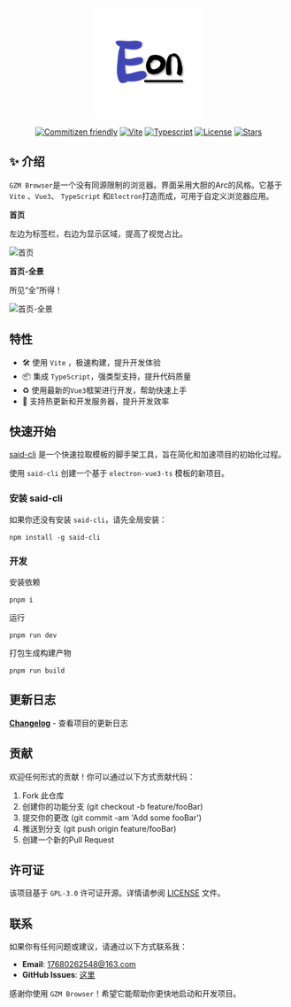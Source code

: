 <p align="center"><a href="https://github.com/guizimo/eon-browser" target="_blank" rel="said-cli"><img src="/public/logo_d.png" alt="eon-browser" style="width: 200px;" /></a></p>

<div align="center">

[![Commitizen friendly](https://img.shields.io/badge/commitizen-friendly-brightgreen.svg)](http://commitizen.github.io/cz-cli/)
[![Vite](https://img.shields.io/badge/Packing-Vite-A269FF.svg)](https://github.com/guizimo/eon-browser)
[![Typescript](https://img.shields.io/badge/Language-Typescript-3078C6.svg)](https://github.com/guizimo/eon-browser)
[![License](https://img.shields.io/github/license/guizimo/eon-browser)](https://github.com/guizimo/eon-browser/blob/master/LICENSE)
[![Stars](https://img.shields.io/github/stars/guizimo/eon-browser)](https://github.com/guizimo/eon-browser)

</div>

## ✨ 介绍

`GZM Browser`是一个没有同源限制的浏览器。界面采用大胆的Arc的风格。它基于 `Vite` 、`Vue3`、 `TypeScript` 和`Electron`打造而成，可用于自定义浏览器应用。

**首页**

左边为标签栏，右边为显示区域，提高了视觉占比。

![首页](https://guizimo.oss-cn-shanghai.aliyuncs.com/img/image-20230331155311493.png)

**首页-全景**

所见“全”所得！

![首页-全景](https://guizimo.oss-cn-shanghai.aliyuncs.com/img/image-20230331155547629.png)

## 特性

- 🛠️ 使用 `Vite` ，极速构建，提升开发体验
- 📦 集成 `TypeScript`，强类型支持，提升代码质量
- ♻️ 使用最新的`Vue3`框架进行开发，帮助快速上手
- 🔧 支持热更新和开发服务器，提升开发效率

## 快速开始

[said-cli](https://github.com/guizimo/said-cli) 是一个快速拉取模板的脚手架工具，旨在简化和加速项目的初始化过程。

使用 `said-cli` 创建一个基于 `electron-vue3-ts` 模板的新项目。

### 安装 said-cli

如果你还没有安装 `said-cli`，请先全局安装：

```
npm install -g said-cli
```

### 开发

安装依赖

```shell
pnpm i
```

运行

```shell
pnpm run dev
```

打包生成构建产物

```shell
pnpm run build
```

## 更新日志

[**Changelog**](./CHANGELOG.md) - 查看项目的更新日志

## 贡献

欢迎任何形式的贡献！你可以通过以下方式贡献代码：

1. Fork 此仓库
2. 创建你的功能分支 (git checkout -b feature/fooBar)
3. 提交你的更改 (git commit -am 'Add some fooBar')
4. 推送到分支 (git push origin feature/fooBar)
5. 创建一个新的Pull Request

## 许可证

该项目基于 `GPL-3.0` 许可证开源。详情请参阅 [LICENSE](https://github.com/guizimo/eon-browser/blob/main/LICENSE) 文件。

## 联系

如果你有任何问题或建议，请通过以下方式联系我：

- **Email**: 17680262548@163.com
- **GitHub Issues**: [这里](https://github.com/guizimo/eon-browser/issues)

感谢你使用 `GZM Browser`！希望它能帮助你更快地启动和开发项目。
